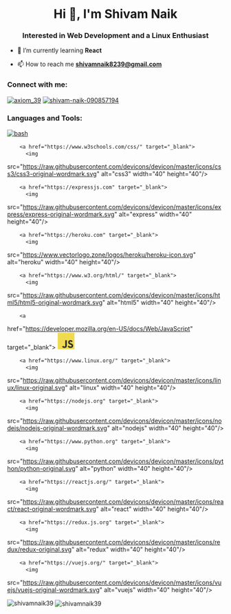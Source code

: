 <h1 align="center">Hi 👋, I'm Shivam Naik</h1>
<h3 align="center">Interested in Web Development and a Linux Enthusiast</h3>

- 🌱 I’m currently learning **React**

- 📫 How to reach me **shivamnaik8239@gmail.com**

<h3 align="left">Connect with me:</h3>
<p align="left">
<a
 href="https://twitter.com/axiom_39" target="blank"><img 
align="center" 
src="https://cdn.jsdelivr.net/npm/simple-icons@3.0.1/icons/twitter.svg" 
alt="axiom_39" height="30" width="40" /></a>
<a 
href="https://linkedin.com/in/shivam-naik-090857194" 
target="blank"><img align="center" 
src="https://cdn.jsdelivr.net/npm/simple-icons@3.0.1/icons/linkedin.svg"
 alt="shivam-naik-090857194" height="30" width="40" /></a>
</p>

<h3 align="left">Languages and Tools:</h3>
<p
 align="left">
        <a href="https://www.gnu.org/software/bash/" 
target="_blank">
          <img 
src="https://www.vectorlogo.zone/logos/gnu_bash/gnu_bash-icon.svg" 
alt="bash" width="40" height="40"/>
        </a>
         
        <a href="https://www.w3schools.com/css/" target="_blank">
          <img 
src="https://raw.githubusercontent.com/devicons/devicon/master/icons/css3/css3-original-wordmark.svg"
 alt="css3" width="40" height="40"/>
        </a>
         
        <a href="https://expressjs.com" target="_blank">
          <img 
src="https://raw.githubusercontent.com/devicons/devicon/master/icons/express/express-original-wordmark.svg"
 alt="express" width="40" height="40"/>
        </a>
         
        <a href="https://heroku.com" target="_blank">
          <img 
src="https://www.vectorlogo.zone/logos/heroku/heroku-icon.svg" 
alt="heroku" width="40" height="40"/>
        </a>
         
        <a href="https://www.w3.org/html/" target="_blank">
          <img 
src="https://raw.githubusercontent.com/devicons/devicon/master/icons/html5/html5-original-wordmark.svg"
 alt="html5" width="40" height="40"/>
        </a>
         
        <a 
href="https://developer.mozilla.org/en-US/docs/Web/JavaScript" 
target="_blank">
          <img 
src="https://raw.githubusercontent.com/devicons/devicon/master/icons/javascript/javascript-original.svg"
 alt="javascript" width="40" height="40"/>
        </a>
         
        <a href="https://www.linux.org/" target="_blank">
          <img 
src="https://raw.githubusercontent.com/devicons/devicon/master/icons/linux/linux-original.svg"
 alt="linux" width="40" height="40"/>
        </a>
         
        <a href="https://nodejs.org" target="_blank">
          <img 
src="https://raw.githubusercontent.com/devicons/devicon/master/icons/nodejs/nodejs-original-wordmark.svg"
 alt="nodejs" width="40" height="40"/>
        </a>
         
        <a href="https://www.python.org" target="_blank">
          <img 
src="https://raw.githubusercontent.com/devicons/devicon/master/icons/python/python-original.svg"
 alt="python" width="40" height="40"/>
        </a>
         
        <a href="https://reactjs.org/" target="_blank">
          <img 
src="https://raw.githubusercontent.com/devicons/devicon/master/icons/react/react-original-wordmark.svg"
 alt="react" width="40" height="40"/>
        </a>
         
        <a href="https://redux.js.org" target="_blank">
          <img 
src="https://raw.githubusercontent.com/devicons/devicon/master/icons/redux/redux-original.svg"
 alt="redux" width="40" height="40"/>
        </a>
         
        <a href="https://vuejs.org/" target="_blank">
          <img 
src="https://raw.githubusercontent.com/devicons/devicon/master/icons/vuejs/vuejs-original-wordmark.svg"
 alt="vuejs" width="40" height="40"/>
        </a>
        </p>

<p><img align="left" 
src="https://github-readme-stats.vercel.app/api/top-langs?username=shivamnaik39&show_icons=true&locale=en&layout=compact"
 alt="shivamnaik39" /></p>

<p>&nbsp;<img 
align="center" 
src="https://github-readme-stats.vercel.app/api?username=shivamnaik39&show_icons=true&locale=en"
 alt="shivamnaik39" /></p>
